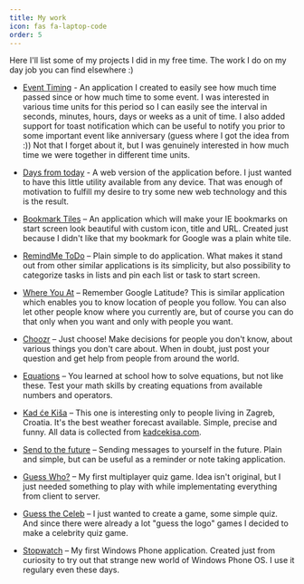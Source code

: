 ```yaml
---
title: My work
icon: fas fa-laptop-code
order: 5
---
```

Here I'll list some of my projects I did in my free time. The work I do on my day job you can find elsewhere :)

- [Event Timing](https://www.microsoft.com/en-us/p/event-timing/9nk7fcvtrvqq) - An application I created to easily see how much time passed since or how much time to some event. I was interested in various time units for this period so I can easily see the interval in seconds, minutes, hours, days or weeks as a unit of time. I also added support for toast notification which can be useful to notify you prior to some important event like anniversary (guess where I got the idea from :)) Not that I forget about it, but I was genuinely interested in how much time we were together in different time units.

- [Days from today](https://daysfromtoday.azurewebsites.net/) - A web version of the application before. I just wanted to have this little utility available from any device. That was enough of motivation to fulfill my desire to try some new web technology and this is the result.

- [Bookmark Tiles](http://www.windowsphone.com/en-us/store/app/bookmarks-tiles/b3899282-0e51-499e-b0d7-249ed7969b85) – An application which will make your IE bookmarks on start screen look beautiful with custom icon, title and URL. Created just because I didn't like that my bookmark for Google was a plain white tile.

- [RemindMe ToDo](http://www.windowsphone.com/en-us/store/app/remindme-todo/fca8b7de-3beb-47a4-bc23-4b8aa96a8f48) – Plain simple to do application. What makes it stand out from other similar applications is its simplicity, but also possibility to categorize tasks in lists and pin each list or task to start screen.

- [Where You At](http://www.windowsphone.com/en-us/store/app/where-you-at/e1717a56-30d8-4ed0-89ff-81a1717bf2b1) – Remember Google Latitude? This is similar application which enables you to know location of people you follow. You can also let other people know where you currently are, but of course you can do that only when you want and only with people you want.

- [Choozr](https://www.microsoft.com/en-us/store/apps/choozr/9nblgggzm8k1) – Just choose! Make decisions for people you don't know, about various things you don't care about. ​When in doubt, just post your question and get help from people from around the world.

- [Equations](https://www.microsoft.com/en-us/store/games/equations-game/9nblggh2k4sn) – You learned at school how to solve equations, but not like these. Test your math skills by creating equations from available numbers and operators.

- [Kad će Kiša](https://www.microsoft.com/en-us/store/apps/kad-ce-kisa/9wzdncrdg23d) – This one is interesting only to people living in Zagreb, Croatia. It's the best weather forecast available. Simple, precise and funny. All data is collected from [kadcekisa.com](http://kadcekisa.com).

- [Send to the future](http://www.windowsphone.com/en-us/store/app/send-to-the-future/4162e856-ba97-4abc-8372-e30791d22a57) – Sending messages to yourself in the future. Plain and simple, but can be useful as a reminder or note taking application.

- [Guess Who?](http://www.windowsphone.com/en-us/store/app/guess-who/d9b2f180-3888-4411-80aa-a9b4d957f40d) – My first multiplayer quiz game. Idea isn't original, but I just needed something to play with while implementating everything from client to server.

- [Guess the Celeb](http://www.windowsphone.com/en-us/store/app/guess-the-celeb/7810765e-1119-4ebf-b549-5676ec4ce479) – I just wanted to create a game, some simple quiz. And since there were already a lot "guess the logo" games I decided to make a celebrity quiz game.

- [Stopwatch](http://www.windowsphone.com/en-us/store/app/stopwatch/fbb80173-2e4e-433d-b33a-3b37ba23d664) – My first Windows Phone application. Created just from curiosity to try out that strange new world of Windows Phone OS. I use it regulary even these days.